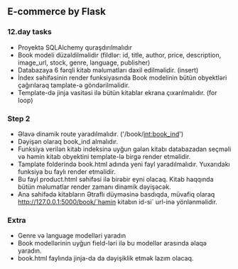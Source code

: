 ## E-commerce by Flask

### 12.day tasks

* Proyektə SQLAlchemy quraşdırılmalıdır
* Book modeli düzəldilməlidir (fildlər: id, title, author, price, description, image_url, stock, genre, language, publisher)
* Databazaya 6 fərqli kitab məlumatları daxil edilməlidir. (insert)
* İndex səhifəsinin render funksiyasında Book modelinin bütün obyektləri çağırılaraq tamplate-ə göndərilməlidir.
* Template-də jinja vasitəsi ilə bütün kitablar ekrana çıxarılmalıdır. (for loop)


### Step 2

* Əlavə dinamik route yaradılmalıdır. ('/book/<int:book_ind>')
* Dəyişən olaraq book_ind almalıdır.
* Funksiya verilən kitab indeksinə uyğun gələn kitabı databazadan seçməli və həmin kitab obyektini template-lə birgə render etməlidir.
* Tamplate folderində book.html adında yeni fayl yaradılmalıdır. Yuxarıdakı funksiya bu faylı render etməlidir.
* Bu fayl product.html səhifəsi ilə birəbir eyni olacaq. Kitab haqqında bütün məlumatlar render zamanı dinamik dəyişəcək.
* Ana səhifədə kitabların Ətraflı düyməsinə basdıqda, müvafiq olaraq http://127.0.0.1:5000/book/`həmin kitabın id-si` url-inə yönlənməlidir.


### Extra

* Genre və language modelləri yaradın
* Book modellərinin uyğun field-ləri ilə bu modellər arasında əlaqə yaradın.
* book.html faylında jinja-da da dəyişiklik etmək lazım olacaq.